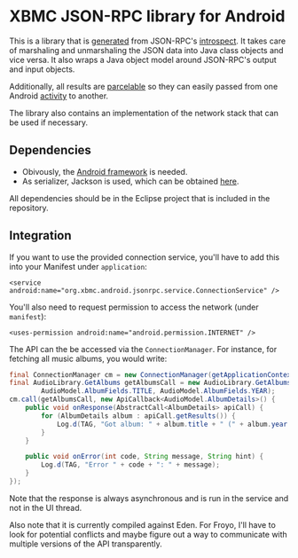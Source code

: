 
XBMC JSON-RPC library for Android
=================================

This is a library that is [generated](https://github.com/freezy/xbmc-jsonrpc-javaclassgen)
from JSON-RPC's [introspect](http://wiki.xbmc.org/index.php?title=JSON-RPC_API/v3#JSONRPC.Introspect).
It takes care of marshaling and unmarshaling the JSON data into Java class
objects and vice versa. It also wraps a Java object model around JSON-RPC's output
and input objects.

Additionally, all results are [parcelable](http://developer.android.com/reference/android/os/Parcelable.html)
so they can easily passed from one Android [activity](http://developer.android.com/reference/android/app/Activity.html)
to another.

The library also contains an implementation of the network stack that can be 
used if necessary.


Dependencies
------------

* Obivously, the [Android framework](http://developer.android.com/sdk/index.html) is needed.
* As serializer, Jackson is used, which can be obtained [here](http://jackson.codehaus.org/).

All dependencies should be in the Eclipse project that is included in the repository.

Integration
-----------

If you want to use the provided connection service, you'll have to add this into
your Manifest under `application`: 

	<service android:name="org.xbmc.android.jsonrpc.service.ConnectionService" />
	
You'll also need to request permission to access the network (under `manifest`):

	<uses-permission android:name="android.permission.INTERNET" />

The API can the be accessed via the `ConnectionManager`. For instance, for fetching
all music albums, you would write:

```java
final ConnectionManager cm = new ConnectionManager(getApplicationContext(), new HostConfig("192.168.0.100"));
final AudioLibrary.GetAlbums getAlbumsCall = new AudioLibrary.GetAlbums(null, null, 
		AudioModel.AlbumFields.TITLE, AudioModel.AlbumFields.YEAR);
cm.call(getAlbumsCall, new ApiCallback<AudioModel.AlbumDetails>() {
	public void onResponse(AbstractCall<AlbumDetails> apiCall) {
		for (AlbumDetails album : apiCall.getResults()) {
			Log.d(TAG, "Got album: " + album.title + " (" + album.year + ")");
		}
	}

	public void onError(int code, String message, String hint) {
		Log.d(TAG, "Error " + code + ": " + message);
	}
});
```

Note that the response is always asynchronous and is run in the service and not 
in the UI thread. 

Also note that it is currently compiled against Eden. For Froyo, I'll have to
look for potential conflicts and maybe figure out a way to communicate with
multiple versions of the API transparently.

